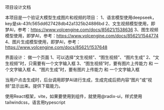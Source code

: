 项目设计文档

本项目是一个验证大模型生成图片和视频的项目：
1、语言模型使用deepseek，key是sk-43fc565dd627428db42a1325b24886bd
2、文生视频模型使用，即梦AI，参考：https://www.volcengine.com/docs/85621/1538636
3、图生视频模型使用，即梦AI，参考：https://www.volcengine.com/docs/85621/1544774
4、图片生成模型使用，即梦AI，参考：https://www.volcengine.com/docs/85621/1537648

界面设计：
做一个页面
1、可以选择“文生视频”、“图生视频”、“图片生成”
2、“文生视频”时，只需要有一个文字输入框
3、“图生视频”时，要有图片上传能力 和 一个文字输入框
4、“图片生成”时，要有图片上传能力 和 一个文字输入框

当用户点击生成时，后台调用即梦AI进行生成，生成完成后把内容“图片”或“视频”显示出来。提供下载能力。

使用React框架，vite，如果要使用到组件，就使用@radix-ui，样式使用tailwindcss，语言用typescript